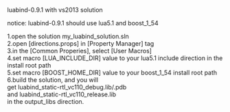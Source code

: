 luabind-0.9.1 with vs2013 solution

notice: luabind-0.9.1 should use lua5.1 and boost_1_54

1.open the solution my_luabind_solution.sln<br/>
2.open [directions.props] in [Property Manager] tag<br/>
3.in the [Common Properies], select [User Macros]<br/>
4.set macro [LUA_INCLUDE_DIR] value to your lua5.1 include direction in the install root path<br/>
5.set macro [BOOST_HOME_DIR] value to your boost_1_54 install root path<br/>
6.build the solution, and you will <br/>
  get luabind_static-rtl_vc110_debug.lib/.pdb<br/>
  and luabind_static-rtl_vc110_release.lib<br/>
  in the output_libs direction.<br/>
